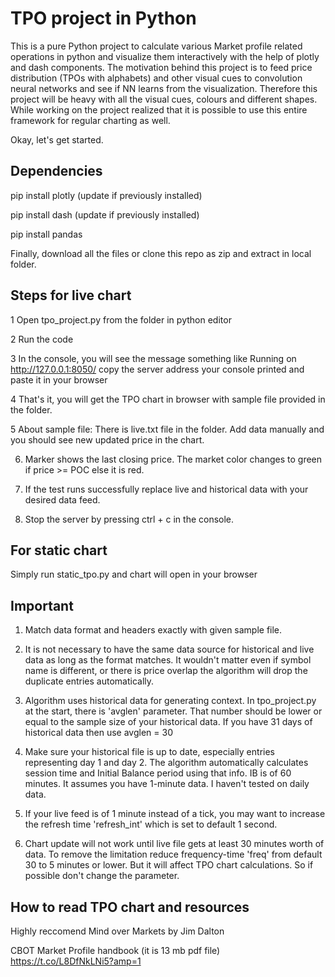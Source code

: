 # TPO project in Python
This is a pure Python project to calculate various Market profile related operations in python and visualize them interactively with the help of plotly and dash components. 
The motivation behind this project is to feed price distribution (TPOs with alphabets) and other visual cues to convolution neural networks and see if NN learns from the visualization. Therefore this project will be heavy with all the visual cues, colours and different shapes. 
While working on the project realized that it is possible to use this entire framework for regular charting as well. 

Okay, let's get started.
## Dependencies
pip install plotly (update if previously installed)

pip install dash (update if previously installed)

pip install pandas

Finally, download all the files or clone this repo as zip and extract in local folder.

## Steps for live chart

1 Open tpo_project.py from the folder in python editor

2 Run the code

3 In the console, you will see the message something like Running on http://127.0.0.1:8050/ copy the server address your console printed and paste it in your browser

4 That's it, you will get the TPO chart in browser with sample file provided in the folder.

5 About sample file: There is live.txt file in the folder. Add data manually and you should see new updated price in the chart. 

6. Marker shows the last closing price. The market color changes to green if price >= POC else it is red.

7. If the test runs successfully replace live and historical data with your desired data feed.

8. Stop the server by pressing ctrl + c in the console.

## For static chart

Simply run static_tpo.py and chart will open in your browser

## Important

1. Match data format and headers exactly with given sample file.

2. It is not necessary to have the same data source for historical and live data as long as the format matches. It wouldn't matter even if symbol name is different, or there is price overlap the algorithm will drop the duplicate entries automatically.
2. Algorithm uses historical data for generating context. In tpo_project.py at the start, there is 'avglen' parameter. That number should be lower or equal to the sample size of your historical data. If you have 31 days of historical data then use avglen = 30

3. Make sure your historical file is up to date, especially entries representing day 1 and day 2. The algorithm automatically calculates session time and Initial Balance period using that info. IB is of 60 minutes. It assumes you have 1-minute data. I haven't tested on daily data. 

4. If your live feed is of 1 minute instead of a tick, you may want to increase the refresh time 'refresh_int' which is set to default 1 second.

5. Chart update will not work until live file gets at least 30 minutes worth of data. To remove the limitation reduce frequency-time 'freq' from default 30 to 5 minutes or lower. But it will affect TPO chart calculations. So if possible don't change the parameter.


## How to read TPO chart and resources
Highly reccomend Mind over Markets by Jim Dalton

CBOT Market Profile handbook (it is 13 mb pdf file)  https://t.co/L8DfNkLNi5?amp=1

